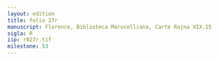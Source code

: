 ```yaml
---
layout: edition
title: folio 27r
manuscript: Florence, Biblioteca Marucelliana, Carte Rajna XIX.15
sigla: R
iip: r027r.tif
milestone: 53
---
```

